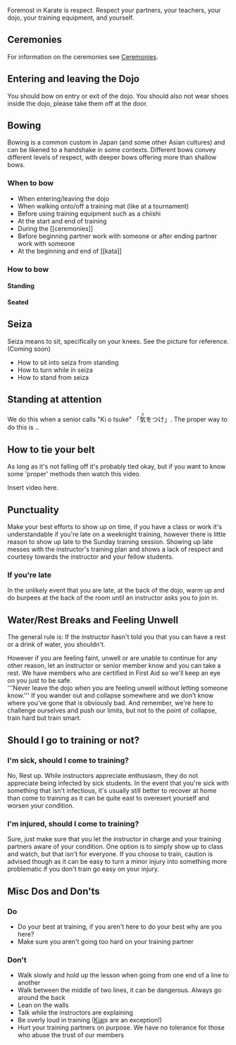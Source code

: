 Foremost in Karate is respect. Respect your partners, your teachers, your dojo, your training equipment, and yourself.

## Ceremonies

For information on the ceremonies see [Ceremonies](/ceremonies).

## Entering and leaving the Dojo

You should bow on entry or exit of the dojo. You should also not wear shoes inside the dojo, please take them off at the door.

## Bowing

Bowing is a common custom in Japan (and some other Asian cultures) and can be likened to a handshake in some contexts. Different bows convey different levels of respect, with deeper bows offering more than shallow bows.

### When to bow

- When entering/leaving the dojo
- When walking onto/off a training mat (like at a tournament)
- Before using training equipment such as a chiishi
- At the start and end of training
- During the [[ceremonies]]
- Before beginning partner work with someone or after ending partner work with someone
- At the beginning and end of [[kata]]

### How to bow

#### Standing

#### Seated

## Seiza

Seiza means to sit, specifically on your knees. See the picture for reference. (Coming soon)

- How to sit into seiza from standing
- How to turn while in seiza
- How to stand from seiza

## Standing at attention

We do this when a senior calls "Ki o tsuke" 「<ruby><rb>気</rb><rt>き</rt><rb>をつけ</rb><rt></rt></ruby>」.
The proper way to do this is ..

## How to tie your belt

As long as it's not falling off it's probably tied okay, but if you want to know some 'proper' methods then watch this video.

Insert video here.

## Punctuality

Make your best efforts to show up on time, if you have a class or work it's understandable if you're late on a weeknight training, however there is little reason to show up late to the Sunday training session. Showing up late messes with the instructor's training plan and shows a lack of respect and courtesy towards the instructor and your fellow students.

### If you're late

In the unlikely event that you are late, at the back of the dojo, warm up and do burpees at the back of the room until an instructor asks you to join in.

## Water/Rest Breaks and Feeling Unwell

The general rule is: If the instructor hasn't told you that you can have a rest or a drink of water, you shouldn't. <br/>

However if you are feeling faint, unwell or are unable to continue for any other reason, let an instructor or senior member know and you can take a rest. We have members who are certified in First Aid so we'll keep an eye on you just to be safe. <br/>
'''Never leave the dojo when you are feeling unwell without letting someone know.''' If you wander out and collapse somewhere and we don't know where you've gone that is obviously bad.
And remember, we're here to challenge ourselves and push our limits, but not to the point of collapse, train hard but train smart.

## Should I go to training or not?

### I'm sick, should I come to training?

No, Rest up. While instructors appreciate enthusiasm, they do not appreciate being infected by sick students. In the event that you're sick with something that isn't infectious, it's usually still better to recover at home than come to training as it can be quite east to overexert yourself and worsen your condition.

### I'm injured, should I come to training?

Sure, just make sure that you let the instructor in charge and your training partners aware of your condition.
One option is to simply show up to class and watch, but that isn't for everyone.
If you choose to train, caution is advised though as it can be easy to turn a minor injury into something more problematic if you don't train go easy on your injury.

## Misc Dos and Don'ts

### Do

- Do your best at training, if you aren't here to do your best why are you here?
- Make sure you aren't going too hard on your training partner

### Don't

- Walk slowly and hold up the lesson when going from one end of a line to another
- Walk between the middle of two lines, it can be dangerous. Always go around the back
- Lean on the walls
- Talk while the instructors are explaining
- Be overly loud in training ([Kiai](/kiai)s are an exception!)
- Hurt your training partners on purpose. We have no tolerance for those who abuse the trust of our members
